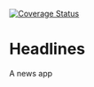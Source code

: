 [![Coverage Status](https://coveralls.io/repos/github/codejockie/headlines/badge.svg?branch=master)](https://coveralls.io/github/codejockie/headlines?branch=master)

# Headlines
A news app
